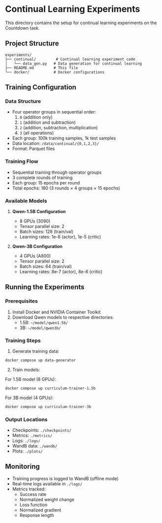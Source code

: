 # Continual Learning Experiments

This directory contains the setup for continual learning experiments on the Countdown task.

## Project Structure

```
experiments/
├── continual/         # Continual learning experiment code
│   └── data_gen.py   # Data generation for continual learning
├── README.md         # This file
└── docker/           # Docker configurations
```

## Training Configuration

### Data Structure
- Four operator groups in sequential order:
  1. `0` (addition only)
  2. `1` (addition and subtraction)
  3. `2` (addition, subtraction, multiplication)
  4. `3` (all operations)
- Each group: 100k training samples, 1k test samples
- Data location: `/data/continual/{0,1,2,3}/`
- Format: Parquet files

### Training Flow
- Sequential training through operator groups
- 3 complete rounds of training
- Each group: 15 epochs per round
- Total epochs: 180 (3 rounds × 4 groups × 15 epochs)

### Available Models
1. **Qwen-1.5B Configuration**
   - 8 GPUs (3090)
   - Tensor parallel size: 2
   - Batch sizes: 128 (train/val)
   - Learning rates: 1e-6 (actor), 1e-5 (critic)

2. **Qwen-3B Configuration**
   - 4 GPUs (A800)
   - Tensor parallel size: 2
   - Batch sizes: 64 (train/val)
   - Learning rates: 8e-7 (actor), 8e-6 (critic)

## Running the Experiments

### Prerequisites
1. Install Docker and NVIDIA Container Toolkit
2. Download Qwen models to respective directories:
   - 1.5B: `~/model/qwen1.5b/`
   - 3B: `~/model/qwen3b/`

### Training Steps

1. Generate training data:
```bash
docker compose up data-generator
```

2. Train models:

For 1.5B model (8 GPUs):
```bash
docker compose up curriculum-trainer-1.5b
```

For 3B model (4 GPUs):
```bash
docker compose up curriculum-trainer-3b
```

### Output Locations
- Checkpoints: `./checkpoints/`
- Metrics: `./metrics/`
- Logs: `./logs/`
- WandB data: `./wandb/`
- Plots: `./plots/`

## Monitoring
- Training progress is logged to WandB (offline mode)
- Real-time logs available in `./logs/`
- Metrics tracked:
  - Success rate
  - Normalized weight change
  - Loss function
  - Normalized gradient
  - Response length
